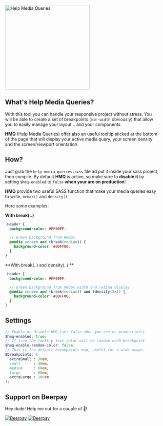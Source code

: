 <img width="277" alt="Help Media Queries" src="https://cloud.githubusercontent.com/assets/10454741/20606336/8025011c-b270-11e6-988b-e083942e7f78.png">

## What's Help Media Queries?
With this tool you can handle your responsive project without stress. You will be able to create a set of breakpoints (`min-width` obviously) that allow you to easily manage your layout .. and your components.

**HMQ** (Help Media Queries) offer also an useful tooltip sticked at the bottom of the page that will display your active media query, your screen density and the screen/viewport orientation.

## How?
Just grab the `help-media-queries.scss` file ad put it inside your sass project, then compile. By default **HMQ** is active, so make sure to **disable it** by setting `$hmq-enabled` to `false` **when your are on production**!

**HMQ** provide two useful SASS function that make your media queries easy to write, `break()` and `density()`

Here some examples:

**With break(..)**
```scss
.Header {
  background-color: #FF00FF;

  // Green background from 960px
  @media screen and (break(medium)) {
    background-color: #00FF00;
  }
}

```

**With break(..) and density(..) **
```scss
.Header {
  background-color: #FF00FF;

  // Green background from 960px width and retina display
  @media screen and (break(medium)) and (density(2x)) {
    background-color: #00FF00;
  }
}

```




## Settings

```scss
// Enable or disable HMQ (set false when you are on production!)
$hmq-enabled: true;
// If true the tooltip text color will be random each breakpoint
$hmq-enable-random-color: false;
// This is the default breakpoints map, useful for a wide usage.
$breakpoints: (
  extraSmall : 30em,
  small      : 48em,
  medium     : 60em,
  large      : 80em,
  extraLarge : 100em
);
```

## Support on Beerpay
Hey dude! Help me out for a couple of :beers:!

[![Beerpay](https://beerpay.io/equinusocio/help-media-queries/badge.svg?style=beer-square)](https://beerpay.io/equinusocio/help-media-queries)  [![Beerpay](https://beerpay.io/equinusocio/help-media-queries/make-wish.svg?style=flat-square)](https://beerpay.io/equinusocio/help-media-queries?focus=wish)
